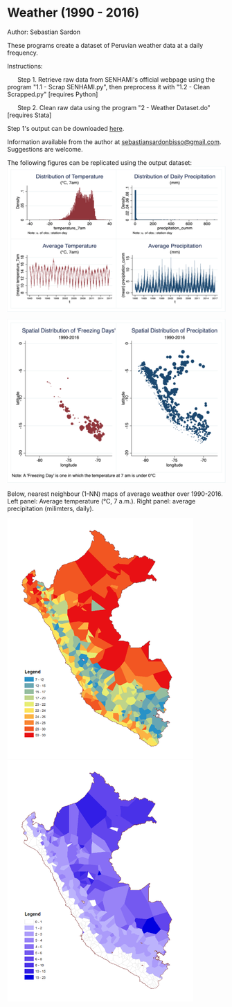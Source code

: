 # Weather (1990 - 2016)
Author: Sebastian Sardon

These programs create a dataset of Peruvian weather data at a daily frequency.

Instructions:

&nbsp;&nbsp;&nbsp;&nbsp;&nbsp;&nbsp;Step 1. Retrieve raw data from SENHAMI's official webpage using the program "1.1 - Scrap SENHAMI.py", then preprocess it with "1.2 - Clean Scrapped.py" [requires Python] 
    
&nbsp;&nbsp;&nbsp;&nbsp;&nbsp;&nbsp;Step 2. Clean raw data using the program "2 - Weather Dataset.do" [requires Stata]

Step 1's output can be downloaded [here](https://www.dropbox.com/sh/z9igeu8g1tu37fx/AADkyefvuqyjRrrDhGPVh2LXa?dl=0).

Information available from the author at sebastiansardonbisso@gmail.com. Suggestions are welcome.

The following figures can be replicated using the output dataset:
![](images/1_4panels.png)

![](images/2_maps.png)


Below, nearest neighbour (1-NN) maps of average weather over 1990-2016. Left panel: Average temperature (°C, 7 a.m.). Right panel: average precipitation (milimters, daily).

<p float="left">
  <img src="images/Temperature.png" width="430" /> 
  <img src="images/Rain.png" width="430" />
</p>
